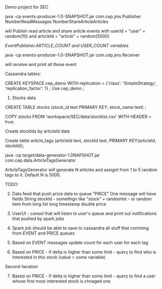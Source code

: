 Demo project for SEC 


java -cp events-producer-1.0-SNAPSHOT.jar com.cep.jms.Publisher NumberReadMessages NumberShareArticleArticles

will Publish read article and share article events with userId = "user" + random(10) and articleId = "article" + random(5000)

*EventPublisher.ARTICLE_COUNT and USER_COUNT variables*


java -cp events-producer-1.0-SNAPSHOT.jar com.cep.jms.Receiver

will receive and print all these event



Cassandra tables: 

 CREATE KEYSPACE cep_demo WITH replication = {'class': 'SimpleStrategy', 'replication_factor': 1} ;
Use cep_demo ;

1) Stocks data

CREATE TABLE stocks (stock_id text PRIMARY KEY, stock_name text) ;

COPY stocks FROM  'workspace/SEC/data/stocklist.csv' WITH HEADER = true;


Create stockIds by articleId data

Create table article_tags (articleId text, stockId text, PRIMARY KEY(articleId, stockId));

java -cp target/data-generator-1.0NAPSHOT.jar com.cep.data.ArticleTagsGenerator <number of articles> 

ArticleTagsGenerator will generate N articles and assignt from 1 to 5 random tags to it. 
Default N is 5000.

TODO: 

2) Data feed that push price data to queue "PRICE"
One message will have fields
String stockId  - somethign like "stock" + randomInt - or random item from long list
long timestamp
double price

3) UserUI - consol that will listen to user's queue and print out notifications that pushed by spark jobs 

4) Spark job should be able to save to cassandra all stuff that comming from EVENT and PRICE queues

5) Based on EVENT messages update count for each user for each tag

6) Based on PRICE - if delta is higher than some limit - query to find who is interested in this stock (value > some variable)

Second iteration

7) Based on PRICE - if delta is higher than some limit - query to find a user whose first most interested stock is chnaged one







